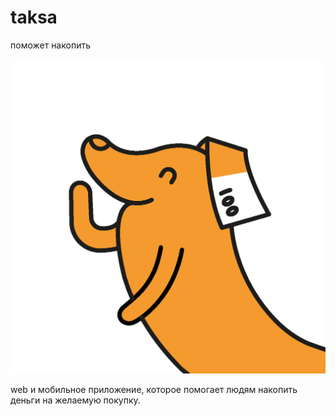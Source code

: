 # taksa

поможет накопить

![GitHub Logo](/logo.png)

web и мобильное приложение,
которое помогает людям накопить деньги
на желаемую покупку.
